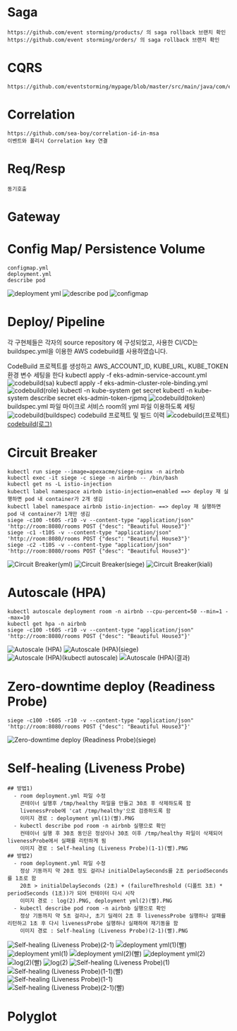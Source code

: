 # Saga
	https://github.com/event storming/products/ 의 saga rollback 브랜치 확인
	https://github.com/event storming/orders/ 의 saga rollback 브랜치 확인
# CQRS
	https://github.com/eventstorming/mypage/blob/master/src/main/java/com/example/template/event/EventListener.java
# Correlation
	https://github.com/sea-boy/correlation-id-in-msa
	이벤트와 폴리시 Correlation key 연결
# Req/Resp
	동기호출
# Gateway

# Config Map/ Persistence Volume
	configmap.yml
	deployment.yml
	describe pod
![deployment yml](https://user-images.githubusercontent.com/38099203/119283834-269fbe80-bc79-11eb-9624-d824f450ff3d.PNG)
![describe pod](https://user-images.githubusercontent.com/38099203/119283835-27385500-bc79-11eb-84e8-e3caf50295c3.PNG)
![configmap](https://user-images.githubusercontent.com/38099203/119283836-27d0eb80-bc79-11eb-8232-25f5e2170956.PNG)


# Deploy/ Pipeline
각 구현체들은 각자의 source repository 에 구성되었고, 사용한 CI/CD는 buildspec.yml을 이용한 AWS codebuild를 사용하였습니다.

CodeBuild 프로젝트를 생성하고 AWS_ACCOUNT_ID, KUBE_URL, KUBE_TOKEN 환경 변수 세팅을 한다
		kubectl apply -f eks-admin-service-account.yml
![codebuild(sa)](https://user-images.githubusercontent.com/38099203/119293259-ff52ec80-bc8c-11eb-8671-b9a226811762.PNG)
		kubectl apply -f eks-admin-cluster-role-binding.yml
![codebuild(role)](https://user-images.githubusercontent.com/38099203/119293300-1abdf780-bc8d-11eb-9b07-ad173237efb1.PNG)
		kubectl -n kube-system get secret
		kubectl -n kube-system describe secret eks-admin-token-rjpmq
![codebuild(token)](https://user-images.githubusercontent.com/38099203/119293511-84d69c80-bc8d-11eb-99c7-e8929e6a41e4.PNG)
		buildspec.yml 파일 
			마이크로 서비스 room의 yml 파일 이용하도록 세팅
![codebuild(buildspec)](https://user-images.githubusercontent.com/38099203/119283849-30292680-bc79-11eb-9f86-cbb715e74846.PNG)
		codebuild 프로젝트 및 빌드 이력
![codebuild(프로젝트)](https://user-images.githubusercontent.com/38099203/119283851-315a5380-bc79-11eb-9b2a-b4522d22d009.PNG)
[codebuild(로그)](https://user-images.githubusercontent.com/38099203/119283850-30c1bd00-bc79-11eb-9547-1ff1f62e48a4.PNG)


# Circuit Breaker
	kubectl run siege --image=apexacme/siege-nginx -n airbnb
	kubectl exec -it siege -c siege -n airbnb -- /bin/bash
	kubectl get ns -L istio-injection
	kubectl label namespace airbnb istio-injection=enabled ==> deploy 재 실행하면 pod 내 container가 2개 생김 
	kubectl label namespace airbnb istio-injection- ==> deploy 재 실행하면 pod 내 container가 1개만 생김
	siege -c100 -t60S -r10 -v --content-type "application/json" 'http://room:8080/rooms POST {"desc": "Beautiful House3"}'
	siege -c1 -t10S -v --content-type "application/json" 'http://room:8080/rooms POST {"desc": "Beautiful House3"}'
    siege -c2 -t10S -v --content-type "application/json" 'http://room:8080/rooms POST {"desc": "Beautiful House3"}'

![Circuit Breaker(yml)](https://user-images.githubusercontent.com/38099203/119283820-1c7dc000-bc79-11eb-9040-352939537d83.PNG)
![Circuit Breaker(siege)](https://user-images.githubusercontent.com/38099203/119283819-1be52980-bc79-11eb-8642-5361f65dee3e.PNG)
![Circuit Breaker(kiali)](https://user-images.githubusercontent.com/38099203/119283822-1d165680-bc79-11eb-9b33-a984c4c6c70e.PNG)
	
# Autoscale (HPA)
    kubectl autoscale deployment room -n airbnb --cpu-percent=50 --min=1 --max=10
    kubectl get hpa -n airbnb
	siege -c100 -t60S -r10 -v --content-type "application/json" 'http://room:8080/rooms POST {"desc": "Beautiful House3"}'

![Autoscale (HPA)](https://user-images.githubusercontent.com/38099203/119283787-0a038680-bc79-11eb-8d9b-d8aed8847fef.PNG)
![Autoscale (HPA)(siege)](https://user-images.githubusercontent.com/38099203/119283780-08d25980-bc79-11eb-8c34-0f1c8885f208.PNG)
![Autoscale (HPA)(kubectl autoscale)](https://user-images.githubusercontent.com/38099203/119283789-0a038680-bc79-11eb-9d2e-e6821ca101b9.PNG)
![Autoscale (HPA)(결과)](https://user-images.githubusercontent.com/38099203/119283785-096af000-bc79-11eb-8227-6133c31aed87.PNG)
	
# Zero-downtime deploy (Readiness Probe)

	siege -c100 -t60S -r10 -v --content-type "application/json" 'http://room:8080/rooms POST {"desc": "Beautiful House3"}'
![Zero-downtime deploy (Readiness Probe)(siege)](https://user-images.githubusercontent.com/38099203/119283891-4931d780-bc79-11eb-9efe-ca34b0fd30e2.PNG)
	
# Self-healing (Liveness Probe)
    ## 방법1) 
	  - room deployment.yml 파일 수정 
	    콘테이너 실행후 /tmp/healthy 파일을 만들고 30초 후 삭제하도록 함
		livenessProbe에 'cat /tmp/healthy'으로 검증하도록 함
	    이미지 경로 : deployment yml(1)(빨).PNG
	  - kubectl describe pod room -n airbnb 실행으로 확인
	    컨테이너 실행 후 30초 동인은 정상이나 30초 이후 /tmp/healthy 파일이 삭제되어 livenessProbe에서 실패를 리턴하게 됨
	    이미지 경로 : Self-healing (Liveness Probe)(1-1)(빨).PNG
    ## 방법2) 
	  - room deployment.yml 파일 수정
	    정상 기동까지 약 20초 정도 걸리나 initialDelaySeconds를 2초 periodSeconds를 1초로 함 
		20초 > initialDelaySeconds (2초) + (failureThreshold (디폴트 3초) * periodSeconds (1초))가 되어 컨테이터 다시 시작
		이미지 경로 : log(2).PNG, deployment yml(2)(빨).PNG
      - kubectl describe pod room -n airbnb 실행으로 확인
	    정상 기동까지 약 5초 걸리나, 초기 딜레이 2초 후 livenessProbe 실행하나 살패를 리턴하고 1초 후 다시 livenessProbe 실행하나 실패하여 재기동을 함
		이미지 경로 : Self-healing (Liveness Probe)(2-1)(빨).PNG

![Self-healing (Liveness Probe)(2-1)](https://user-images.githubusercontent.com/38099203/119283861-3b7c5200-bc79-11eb-85f2-3e3a5dedb352.PNG)
![deployment yml(1)(빨)](https://user-images.githubusercontent.com/38099203/119283865-3c14e880-bc79-11eb-906b-3764af10d8ad.PNG)
![deployment yml(1)](https://user-images.githubusercontent.com/38099203/119283866-3cad7f00-bc79-11eb-8f2c-41dfddf79267.PNG)
![deployment yml(2)(빨)](https://user-images.githubusercontent.com/38099203/119283867-3cad7f00-bc79-11eb-879d-c8071f544aa5.PNG)
![deployment yml(2)](https://user-images.githubusercontent.com/38099203/119283868-3d461580-bc79-11eb-9636-26158af94101.PNG)
![log(2)(빨)](https://user-images.githubusercontent.com/38099203/119283869-3d461580-bc79-11eb-9b78-229fd9206c88.PNG)
![log(2)](https://user-images.githubusercontent.com/38099203/119283871-3ddeac00-bc79-11eb-8ba1-ea479bcfbe93.PNG)
![Self-healing (Liveness Probe)(1)](https://user-images.githubusercontent.com/38099203/119283872-3e774280-bc79-11eb-8bb0-37bce6f2d642.PNG)
![Self-healing (Liveness Probe)(1-1)(빨)](https://user-images.githubusercontent.com/38099203/119283874-3e774280-bc79-11eb-9d79-733b1c465739.PNG)
![Self-healing (Liveness Probe)(1-1)](https://user-images.githubusercontent.com/38099203/119283875-3f0fd900-bc79-11eb-9c2e-aca5885d84f5.PNG)
![Self-healing (Liveness Probe)(2-1)(빨)](https://user-images.githubusercontent.com/38099203/119283876-3f0fd900-bc79-11eb-8d9e-9d30520f2354.PNG)


# Polyglot

